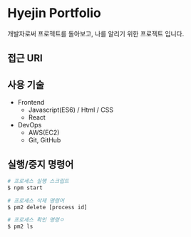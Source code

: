 # Hyejin Portfolio

개발자로써 프로젝트를 돌아보고, 나를 알리기 위한 프로젝트 입니다.

## 접근 URI

## 사용 기술

- Frontend
  - Javascript(ES6) / Html / CSS
  - React
- DevOps
  - AWS(EC2)
  - Git, GitHub
  
## 실행/중지 명령어

```bash
# 프로세스 실행 스크립트
$ npm start

# 프로세스 삭제 명령어
$ pm2 delete [process id]

# 프로세스 확인 명령ㅇ
$ pm2 ls
```

